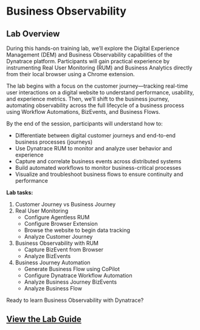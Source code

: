 # Business Observability

## Lab Overview

During this hands-on training lab, we’ll explore the Digital Experience Management (DEM) and Business Observability capabilities of the Dynatrace platform. Participants will gain practical experience by instrumenting Real User Monitoring (RUM) and Business Analytics directly from their local browser using a Chrome extension.

The lab begins with a focus on the customer journey—tracking real-time user interactions on a digital website to understand performance, usability, and experience metrics. Then, we’ll shift to the business journey, automating observability across the full lifecycle of a business process using Workflow Automations, BizEvents, and Business Flows.

By the end of the session, participants will understand how to:

- Differentiate between digital customer journeys and end-to-end business processes (journeys)
- Use Dynatrace RUM to monitor and analyze user behavior and experience
- Capture and correlate business events across distributed systems
- Build automated workflows to monitor business-critical processes
- Visualize and troubleshoot business flows to ensure continuity and performance

**Lab tasks:**

1. Customer Journey vs Business Journey
2. Real User Monitoring
    - Configure Agentless RUM
    - Configure Browser Extension
    - Browse the website to begin data tracking
    - Analyze Customer Journey
3. Business Observability with RUM
    - Capture BizEvent from Browser
    - Analyze BizEvents
4. Business Journey Automation
    - Generate Business Flow using CoPilot
    - Configure Dynatrace Workflow Automation
    - Analyze Business Journey BizEvents
    - Analyze Business Flow

Ready to learn Business Observability with Dynatrace?

## [View the Lab Guide](https://dynatrace-wwse.github.io/enablement-browser-dem-biz-observability)

